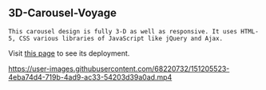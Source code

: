 ## 3D-Carousel-Voyage

`This carousel design is fully 3-D as well as responsive. It uses HTML-5, CSS various libraries of JavaScript like jQuery and Ajax.`

Visit [this page](https://karkiadit.github.io/3D-Carousel-Voyage/) to see its deployment.

https://user-images.githubusercontent.com/68220732/151205523-4eba74d4-719b-4ad9-ac33-54203d39a0ad.mp4




